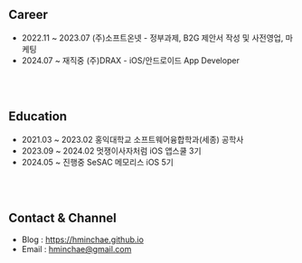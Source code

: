 ## Career
- 2022.11 ~ 2023.07 (주)소프트온넷 - 정부과제, B2G 제안서 작성 및 사전영업, 마케팅
- 2024.07 ~ 재직중 (주)DRAX - iOS/안드로이드 App Developer

<br><br>

## Education
- 2021.03 ~ 2023.02 홍익대학교 소프트웨어융합학과(세종) 공학사
- 2023.09 ~ 2024.02 멋쟁이사자처럼 iOS 앱스쿨 3기
- 2024.05 ~ 진행중 SeSAC 메모리스 iOS 5기


<br><br>

## Contact & Channel
- Blog : https://hminchae.github.io
- Email : hminchae@gmail.com
